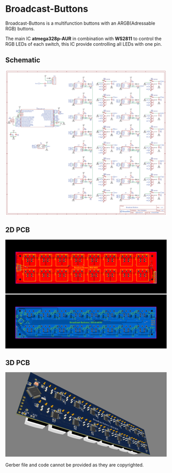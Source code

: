 # Broadcast-Buttons

Broadcast-Buttons is a multifunction buttons with an ARGB(Adressable RGB) buttons.

The main IC **atmega328p-AUR** in combination with **WS2811** to control the RGB LEDs of each switch, this IC provide controlling all LEDs with one pin.

## Schematic
![Schematic](https://github.com/AhmedHafez2000/Broadcast-Buttons/blob/main/Schematic/Schematic_Broadcast-Buttons.png?raw=true)


## 2D PCB
![2D PCB](https://github.com/AhmedHafez2000/Broadcast-Buttons/blob/main/PCB/PCB_2D_Top.png?raw=true)
![2D PCB](https://github.com/AhmedHafez2000/Broadcast-Buttons/blob/main/PCB/PCB_2D_Bot.png?raw=true)


## 3D PCB
![3D PCB](https://github.com/AhmedHafez2000/Broadcast-Buttons/blob/main/PCB/3D.png?raw=true)


Gerber file and code cannot be provided as they are copyrighted.